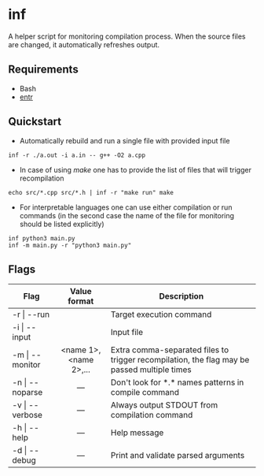 # inf

A helper script for monitoring compilation process.
When the source files are changed, it automatically refreshes output.

## Requirements

- Bash
- [entr](https://github.com/eradman/entr)

## Quickstart

- Automatically rebuild and run a single file with provided input file
```shell
inf -r ./a.out -i a.in -- g++ -O2 a.cpp
 ```

- In case of using *make* one has to provide the list of files that will trigger recompilation
```shell
echo src/*.cpp src/*.h | inf -r "make run" make
```

- For interpretable languages one can use either compilation or run commands (in the second case the name of the file for monitoring should be listed explicitly)
```shell
inf python3 main.py
inf -m main.py -r "python3 main.py"
```

## Flags

| Flag            |     Value format      | Description                                                                                 |
| --------------- |:---------------------:| ------------------------------------------------------------------------------------------- |
| -r \| --run     |       <command>       | Target execution command                                                                    |
| -i \| --input   |        <name>         | Input file                                                                                  |
| -m \| --monitor | <name 1>,<name 2>,... | Extra comma-separated files to trigger recompilation, the flag may be passed multiple times |
| -n \| --noparse |           —           | Don't look for \*.\* names patterns in compile command                                      |
| -v \| --verbose |           —           | Always output STDOUT from compilation command                                               |
| -h \| --help    |           —           | Help message                                                                                |
| -d \| --debug   |           —           | Print and validate parsed arguments                                                         |
